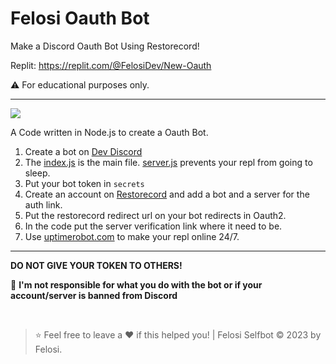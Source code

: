 # Felosi Oauth Bot
Make a Discord Oauth Bot Using Restorecord!

Replit: https://replit.com/@FelosiDev/New-Oauth

⚠️ For educational purposes only.

----

![](https://share.creavite.co/tQYKbJkAxZSyghl1.gif)

A Code written in Node.js to create a Oauth Bot.

1. Create a bot on [Dev Discord](https://discord.com/developers/applications)
2. The [index.js](https://replit.com/@FelosiDev/New-Oauth#index.js) is the main file. [server.js](https://replit.com/@FelosiDev/New-Oauth#server.js) prevents your repl from going to sleep.
3. Put your bot token in `secrets`
5. Create an account on [Restorecord](https://restorecord.com/) and add a bot and a server for the auth link.
6. Put the restorecord redirect url on your bot redirects in Oauth2.
7. In the code put the server verification link where it need to be.
6. Use [uptimerobot.com](https://uptimerobot.com) to make your repl online 24/7.

----

**DO NOT GIVE YOUR TOKEN TO OTHERS!**

🔰 **I'm not responsible for what you do with the bot or if your account/server is banned from Discord**

</br>

> ⭐ Feel free to leave a ❤️ if this helped you! | Felosi Selfbot © 2023 by Felosi.

